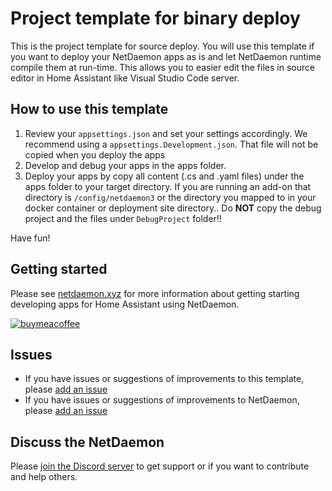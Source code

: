 # Project template for binary deploy
This is the project template for source deploy. You will use this template if you want to deploy your NetDaemon apps as is and let NetDaemon runtime compile them at run-time. This allows you to easier edit the files in source editor in Home Assistant like Visual Studio Code server.  

## How to use this template

1. Review your `appsettings.json` and set your settings accordingly. We recommend using a `appsettings.Development.json`. That file will not be copied when you deploy the apps
2. Develop and debug your apps in the apps folder. 
3. Deploy your apps by copy all content (.cs and .yaml files) under the apps folder to your target directory. If you are running an add-on that directory is `/config/netdaemon3` or the directory you mapped to in your docker container or deployment site directory.. Do **NOT** copy the debug project and the files under `DebugProject` folder!!

Have fun!

## Getting started
Please see [netdaemon.xyz](https://netdaemon.xyz/docs/v3) for more information about getting starting developing apps for Home Assistant using NetDaemon.

[![buymeacoffee](https://www.buymeacoffee.com/assets/img/custom_images/orange_img.png)](https://www.buymeacoffee.com/ij1qXRM6E)

## Issues

- If you have issues or suggestions of improvements to this template, please [add an issue](https://github.com/net-daemon/netdaemon-app-template)
- If you have issues or suggestions of improvements to NetDaemon, please [add an issue](https://github.com/net-daemon/netdaemon/issues)

## Discuss the NetDaemon

Please [join the Discord server](https://discord.gg/K3xwfcX) to get support or if you want to contribute and help others.

